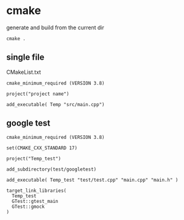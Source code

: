 # cmake
generate and build from the current dir
```
cmake .
```

## single file
CMakeList.txt
```
cmake_minimum_required (VERSION 3.8)

project("project name")

add_executable( Temp "src/main.cpp")
```

## google test
```
cmake_minimum_required (VERSION 3.8)

set(CMAKE_CXX_STANDARD 17)

project("Temp_test")

add_subdirectory(test/googletest)

add_executable( Temp_test "test/test.cpp" "main.cpp" "main.h" )

target_link_libraries(
  Temp_test
  GTest::gtest_main
  GTest::gmock
)
```

